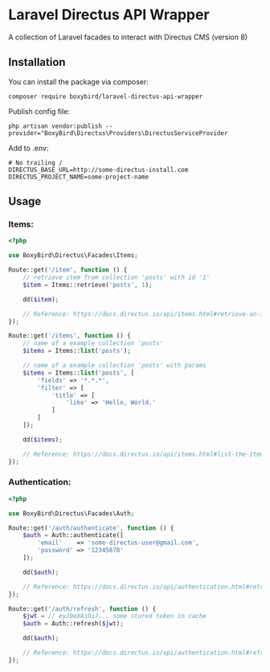# Laravel Directus API Wrapper

A collection of Laravel facades to interact with Directus CMS (version 8)

## Installation

You can install the package via composer:

```
composer require boxybird/laravel-directus-api-wrapper
```

Publish config file:

```
php artisan vendor:publish --provider="BoxyBird\Directus\Providers\DirectusServiceProvider
```

Add to .env:

```
# No trailing /
DIRECTUS_BASE_URL=http://some-directus-install.com
DIRECTUS_PROJECT_NAME=some-project-name
```

## Usage

### Items:

```php
<?php

use BoxyBird\Directus\Facades\Items;

Route::get('/item', function () {
    // retrieve item from collection 'posts' with id '1'
    $item = Items::retrieve('posts', 1);

    dd($item);

    // Reference: https://docs.directus.io/api/items.html#retrieve-an-item
});

Route::get('/items', function () {
    // name of a example collection 'posts'
    $items = Items::list('posts');

    // name of a example collection 'posts' with params
    $items = Items::list('posts', [
        'fields' => '*.*.*',
        'filter' => [
            'title' => [
                'like' => 'Hello, World.'
            ]
        ]
    ]);

    dd($items);

    // Reference: https://docs.directus.io/api/items.html#list-the-items
});
```

### Authentication:

```php
<?php

use BoxyBird\Directus\Facades\Auth;

Route::get('/auth/authenticate', function () {
    $auth = Auth::authenticate([
        'email'    => 'some-directus-user@gmail.com',
        'password' => '12345678'
    ]);

    dd($auth);

    // Reference: https://docs.directus.io/api/authentication.html#retrieve-a-temporary-access-token
});

Route::get('/auth/refresh', function () {
    $jwt = // eyJ0eXAiOiJ... some stored token in cache
    $auth = Auth::refresh($jwt);

    dd($auth);

    // Reference: https://docs.directus.io/api/authentication.html#refresh-a-temporary-access-token
});

```
